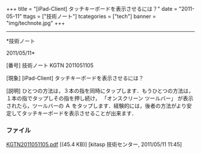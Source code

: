 ﻿+++
title = "[iPad-Client] タッチキーボードを表示させるには？"
date = "2011-05-11"
ttags = ["技術ノート"]
tcategories = ["tech"]
banner = "img/technote.jpg"
+++

-----------------------------------------------------------------------------------------------------------------------------

*技術ノート

2011/05/11*


[番号]
技術ノート KGTN 2011051105

[現象]
[iPad-Client] タッチキーボードを表示させるには？

[説明]
ひとつの方法は，３本の指を同時にタップします．もうひとつの方法は，１本の指でタップしその指を押し続け，
「オンスクリーン ツールバー」 が表示されたら，ツールバーの Ａ
をタップします．経験的には，後者の方法がより安定してタッチキーボードを表示させることが出来ます．


### ファイル

 
 


[KGTN2011051105.pdf](http://techreport.kitasp.net/attachments/download/556/KGTN2011051105.pdf)
 [(45.4 KB)] [kitasp 技術センター, 2011/05/11
11:45]


 


 

